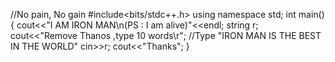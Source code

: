 

//No pain, No gain
#include<bits/stdc++.h>
using namespace std;
int main()
{
    cout<<"I AM IRON MAN\n(PS : I am alive)"<<endl;
    string r;
    cout<<"Remove Thanos ,type 10 words\r";
    //Type "IRON MAN IS THE BEST IN THE WORLD"
    cin>>r;
    cout<<"Thanks";
}

